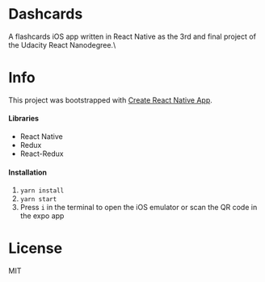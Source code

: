 # Dashcards
A flashcards iOS app written in React Native as the 3rd and final project of the Udacity React Nanodegree.\

# Info
This project was bootstrapped with [Create React Native App](https://github.com/react-community/create-react-native-app).

#### Libraries
- React Native
- Redux
- React-Redux

#### Installation
1. `yarn install`
2. `yarn start`
3. Press `i` in the terminal to open the iOS emulator or scan the QR code in the expo app

# License
MIT
